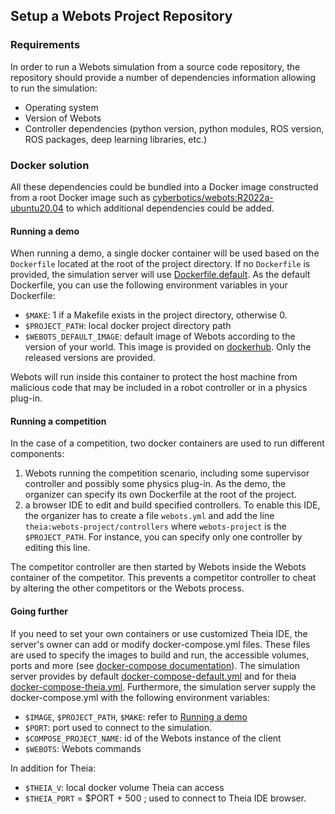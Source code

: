 ## Setup a Webots Project Repository

### Requirements

In order to run a Webots simulation from a source code repository, the repository should provide a number of dependencies information allowing to run the simulation:

- Operating system
- Version of Webots
- Controller dependencies (python version, python modules, ROS version, ROS packages, deep learning libraries, etc.)

### Docker solution

All these dependencies could be bundled into a Docker image constructed from a root Docker image such as [cyberbotics/webots:R2022a-ubuntu20.04](https://hub.docker.com/layers/cyberbotics/webots/R2022a-ubuntu20.04/images/sha256-6ef88bc8cc95091efe928c664ff84ed46660d07f60fbbb2474f9b8dfb541ce47?context=explore) to which additional dependencies could be added.

#### Running a demo

When running a demo, a single docker container will be used based on the `Dockerfile` located at the root of the project directory. If no `Dockerfile` is provided, the simulation server will use [Dockerfile.default](https://github.com/cyberbotics/webots/blob/develop/resources/web/server/config/simulation/docker/Dockerfile.default). As the default Dockerfile, you can use the following environment variables in your Dockerfile: 
- `$MAKE`: 1 if a Makefile exists in the project directory, otherwise 0.
- `$PROJECT_PATH`: local docker project directory path
- `$WEBOTS_DEFAULT_IMAGE`: default image of Webots according to the version of your world. This image is provided on [dockerhub](https://hub.docker.com/r/cyberbotics/webots). Only the released versions are provided.

Webots will run inside this container to protect the host machine from malicious code that may be included in a robot controller or in a physics plug-in.

#### Running a competition

In the case of a competition, two docker containers are used to run different components:
1. Webots running the competition scenario, including some supervisor controller and possibly some physics plug-in. As the demo, the organizer can specify its own Dockerfile at the root of the project.
2. a browser IDE to edit and build specified controllers. To enable this IDE, the organizer has to create a file `webots.yml` and add the line `theia:webots-project/controllers` where `webots-project` is the `$PROJECT_PATH`. For instance, you can specify only one controller by editing this line.

The competitor controller are then started by Webots inside the Webots container of the competitor. This prevents a competitor controller to cheat by altering the other competitors or the Webots process.

#### Going further

If you need to set your own containers or use customized Theia IDE, the server's owner can add or modify docker-compose.yml files. These files are used to specify the images to build and run, the accessible volumes, ports and more (see [docker-compose documentation](https://docs.docker.com/compose/)). The simulation server provides by default [docker-compose-default.yml](https://github.com/cyberbotics/webots/blob/develop/resources/web/server/config/simulation/docker/docker-compose-default.yml) and for theia [docker-compose-theia.yml](https://github.com/cyberbotics/webots/blob/develop/resources/web/server/config/simulation/docker/docker-compose-theia.yml). Furthermore, the simulation server supply the docker-compose.yml with the following environment variables:

- `$IMAGE`, `$PROJECT_PATH`, `$MAKE`: refer to [Running a demo](running-a-demo)
- `$PORT`: port used to connect to the simulation.
- `$COMPOSE_PROJECT_NAME`: id of the Webots instance of the client
- `$WEBOTS`: Webots commands

In addition for Theia:

- `$THEIA_V`: local docker volume Theia can access
- `$THEIA_PORT` = $PORT + 500 ; used to connect to Theia IDE browser.

<!---
### Discussion

#### Running a competition (future)

In the case of a competition, several docker containers should be used for running different components:
1. One containing Webots running the competition scenario, including some supervisor controllers and possibly some physics plug-in.
2. One docker for each competitor controller.


This prevents a competitor controller to cheat by altering the other competitors or the Webots process.
In addition to a global `Dockerfile`, some extra `Dockerfile` files should lie inside each competitor controller directory.

The competitor controller could be started either:
- as an extern controller inside a docker container running on the host machine.
- as a regular controller, started by Webots as a docker container inside the Webots container.

In the later case, Webots will use the following command to start the controller inside a docker controller: `docker run --network none --cpu-shares 512 -v /tmp/webots_123456:/tmp/webots_123456 -e WEBOTS_SERVER=/tmp/webots_123456 -e WEBOTS_ROBOT_ID=123 sha256:5ef88bc8cc95091efe928c664ff84ed46660d07f60fbbb2474f9b8dfb541ce47` Where the sha256 docker image reference is obtained from: `docker build -q .` in the controller directory containing the `Dockerfile`.

##### Example

Here is a simple `Dockerfile` for a Webots controller:
```Dockerfile
FROM cyberbotics/webots:R2022a-ubuntu20.04
RUN apt-get update && apt-get install -yq subversion
WORKDIR /home/
RUN mkdir controllers
WORKDIR /home/controllers
RUN svn export https://github.com/cyberbotics/webots/trunk/projects/robots/gctronic/e-puck/controllers/e-puck
WORKDIR /home/controllers/e-puck
RUN make
ENV LD_LIBRARY_PATH=/usr/local/webots/lib/controller
ENTRYPOINT ["/home/controllers/e-puck/e-puck"]
```
--->
